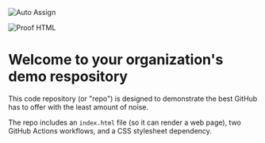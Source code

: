 ![Auto Assign](https://github.com/gpts-privacy/demo-repository/actions/workflows/auto-assign.yml/badge.svg)

![Proof HTML](https://github.com/gpts-privacy/demo-repository/actions/workflows/proof-html.yml/badge.svg)

# Welcome to your organization's demo respository
This code repository (or "repo") is designed to demonstrate the best GitHub has to offer with the least amount of noise.

The repo includes an `index.html` file (so it can render a web page), two GitHub Actions workflows, and a CSS stylesheet dependency.
